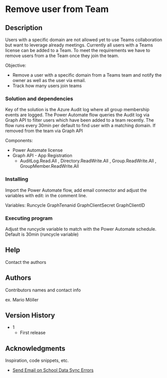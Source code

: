 # Remove user from Team

## Description
Users with a specific domain are not allowed yet to use Teams collaboration but want to leverage already meetings. Currently all users with a Teams license can be added to a Team.
To meet the requirements we have to remove users from a the Team once they join the team.

Objective:
* Remove a user with a specific domain from a Teams team and notify the owner as well as the user via email.
* Track how many users join teams

### Solution and dependencies

Key of the solution is the Azure Audit log where all group membership events are logged. The Power Automate flow queries the Audit log via Graph API to filter users which have been added to a team recently. The flow runs every 30min per default to find user with a matching domain. If removed from the team via Graph API

Components:
* Power Automate license
* Graph API - App Registration
    * AuditLog.Read.All , Directory.ReadWrite.All , Group.ReadWrite.All , GroupMember.ReadWrite.All

### Installing

Import the Power Automate flow, add email connector and adjust the variables with edit: in the comment line.

Variables: 
Runcycle
GraphTenanid
GraphClientSecret
GraphClientID

### Executing program

Adjust the runcycle variable to match with the Power Automate schedule. 
Default is 30min (runcycle variable)

## Help

Contact the authors

## Authors

Contributors names and contact info

ex. Mario Möller


## Version History

* 1
    * First release

## Acknowledgments

Inspiration, code snippets, etc.
* [Send Email on School Data Sync Errors](https://emea.flow.microsoft.com/en-us/galleries/public/templates/ffec9fa3101e4a8281a2b2f7425ef0f1/send-email-on-school-data-sync-errors/)
